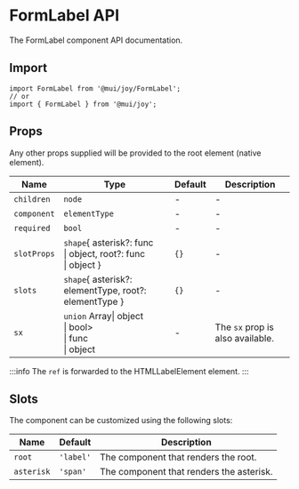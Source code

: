 # FormLabel API

The FormLabel component API documentation.

## Import

```
import FormLabel from '@mui/joy/FormLabel';
// or
import { FormLabel } from '@mui/joy';
```

## Props

Any other props supplied will be provided to the root element (native element).

| Name | Type | Default | Description |
| --- | --- | --- | --- |
| `children` | `node` | - | - |
| `component` | `elementType` | - | - |
| `required` | `bool` | - | - |
| `slotProps` | `shape`{ asterisk?: func<br>\| object, root?: func<br>\| object } | `{}` | - |
| `slots` | `shape`{ asterisk?: elementType, root?: elementType } | `{}` | - |
| `sx` | `union` Array\| object<br>\| bool><br>\| func<br>\| object | - | The `sx` prop is also available. |

:::info
The `ref` is forwarded to the HTMLLabelElement element.
:::

## Slots

The component can be customized using the following slots:

| Name | Default | Description |
| --- | --- | --- |
| `root` | `'label'` | The component that renders the root. |
| `asterisk` | `'span'` | The component that renders the asterisk. |